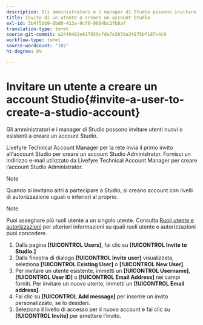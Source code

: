 ```yaml
---
description: Gli amministratori e i manager di Studio possono invitare utenti nuovi o esistenti a creare un account Studio.
title: Invito di un utente a creare un account Studio
exl-id: 5b4f5bb9-6bd0-413a-9cf9-9604bc2fb8af
translation-type: tm+mt
source-git-commit: a2449482e617939cfda7e367da34875bf187c4c9
workflow-type: tm+mt
source-wordcount: '182'
ht-degree: 0%

---
```


# Invitare un utente a creare un account Studio{#invite-a-user-to-create-a-studio-account}

Gli amministratori e i manager di Studio possono invitare utenti nuovi o esistenti a creare un account Studio.

Livefyre Technical Account Manager per la rete invia il primo invito all&#39;account Studio per creare un account Studio Administrator. Fornisci un indirizzo e-mail utilizzato da Livefyre Technical Account Manager per creare l’account Studio Administrator.

>[!NOTE]
>
>Quando si invitano altri a partecipare a Studio, si creano account con livelli di autorizzazione uguali o inferiori al proprio.

>[!NOTE]
>
>Puoi assegnare più ruoli utente a un singolo utente. Consulta [Ruoli utente e autorizzazioni](../c-users-creating-accounts-with-studio-access/c-user-types.md#c_user_types) per ulteriori informazioni su quali ruoli utente e autorizzazioni puoi concedere.

1. Dalla pagina **[!UICONTROL Users]**, fai clic su **[!UICONTROL Invite to Studio.]**
1. Dalla finestra di dialogo **[!UICONTROL Invite user]** visualizzata, seleziona **[!UICONTROL Existing User]** o **[!UICONTROL New User]**.
1. Per invitare un utente esistente, immetti un **[!UICONTROL Username]**, **[!UICONTROL User ID]** o **[!UICONTROL Email Address]** nei campi forniti. Per invitare un nuovo utente, immetti un **[!UICONTROL Email address]**.
1. Fai clic su **[!UICONTROL Add message]** per inserire un invito personalizzato, se lo desideri.
1. Seleziona il livello di accesso per il nuovo account e fai clic su **[!UICONTROL Invite]** per emettere l’invito.
